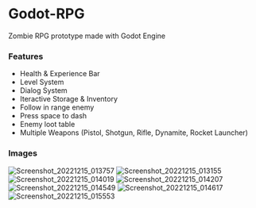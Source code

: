 # Godot-RPG
 
Zombie RPG prototype made with Godot Engine 

### Features
- Health & Experience Bar
- Level System
- Dialog System
- Iteractive Storage & Inventory
- Follow in range enemy
- Press space to dash
- Enemy loot table
- Multiple Weapons (Pistol, Shotgun, Rifle, Dynamite, Rocket Launcher)

### Images
![Screenshot_20221215_013757](https://user-images.githubusercontent.com/63321455/207792809-a2104d03-8227-4634-b3ee-b0106b81193f.png)
![Screenshot_20221215_013155](https://user-images.githubusercontent.com/63321455/207792819-99ac13f3-b44b-4efb-8b48-f02d91d555e9.png)
![Screenshot_20221215_014019](https://user-images.githubusercontent.com/63321455/207792866-931904e5-bbf0-4a68-9e6b-f230d6e0aa65.png)
![Screenshot_20221215_014207](https://user-images.githubusercontent.com/63321455/207792888-5bba360e-4a33-4146-97a6-7444741626f7.png)
![Screenshot_20221215_014549](https://user-images.githubusercontent.com/63321455/207792894-7dc0be2a-4dfb-44a4-8dde-1212f83aad30.png)
![Screenshot_20221215_014617](https://user-images.githubusercontent.com/63321455/207792899-8a35b41d-ed2c-4c52-bb41-7cb761792f53.png)
![Screenshot_20221215_015553](https://user-images.githubusercontent.com/63321455/207793303-6e611fd7-42ae-463e-83ea-0e35bbbac136.png)
